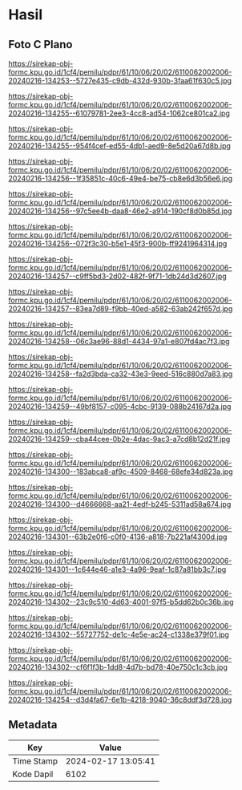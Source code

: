 # Hasil

## Foto C Plano

https://sirekap-obj-formc.kpu.go.id/1cf4/pemilu/pdpr/61/10/06/20/02/6110062002006-20240216-134253--5727e435-c9db-432d-930b-3faa61f630c5.jpg

https://sirekap-obj-formc.kpu.go.id/1cf4/pemilu/pdpr/61/10/06/20/02/6110062002006-20240216-134255--61079781-2ee3-4cc8-ad54-1062ce801ca2.jpg

https://sirekap-obj-formc.kpu.go.id/1cf4/pemilu/pdpr/61/10/06/20/02/6110062002006-20240216-134255--954f4cef-ed55-4db1-aed9-8e5d20a67d8b.jpg

https://sirekap-obj-formc.kpu.go.id/1cf4/pemilu/pdpr/61/10/06/20/02/6110062002006-20240216-134256--1f35851c-40c6-49e4-be75-cb8e6d3b56e6.jpg

https://sirekap-obj-formc.kpu.go.id/1cf4/pemilu/pdpr/61/10/06/20/02/6110062002006-20240216-134256--97c5ee4b-daa8-46e2-a914-190cf8d0b85d.jpg

https://sirekap-obj-formc.kpu.go.id/1cf4/pemilu/pdpr/61/10/06/20/02/6110062002006-20240216-134256--072f3c30-b5e1-45f3-900b-ff9241964314.jpg

https://sirekap-obj-formc.kpu.go.id/1cf4/pemilu/pdpr/61/10/06/20/02/6110062002006-20240216-134257--c9ff5bd3-2d02-482f-9f71-1db24d3d2607.jpg

https://sirekap-obj-formc.kpu.go.id/1cf4/pemilu/pdpr/61/10/06/20/02/6110062002006-20240216-134257--83ea7d89-f9bb-40ed-a582-63ab242f657d.jpg

https://sirekap-obj-formc.kpu.go.id/1cf4/pemilu/pdpr/61/10/06/20/02/6110062002006-20240216-134258--06c3ae96-88d1-4434-97a1-e807fd4ac7f3.jpg

https://sirekap-obj-formc.kpu.go.id/1cf4/pemilu/pdpr/61/10/06/20/02/6110062002006-20240216-134258--fa2d3bda-ca32-43e3-9eed-516c880d7a83.jpg

https://sirekap-obj-formc.kpu.go.id/1cf4/pemilu/pdpr/61/10/06/20/02/6110062002006-20240216-134259--49bf8157-c095-4cbc-9139-088b24167d2a.jpg

https://sirekap-obj-formc.kpu.go.id/1cf4/pemilu/pdpr/61/10/06/20/02/6110062002006-20240216-134259--cba44cee-0b2e-4dac-9ac3-a7cd8b12d21f.jpg

https://sirekap-obj-formc.kpu.go.id/1cf4/pemilu/pdpr/61/10/06/20/02/6110062002006-20240216-134300--183abca8-af9c-4509-8468-68efe34d823a.jpg

https://sirekap-obj-formc.kpu.go.id/1cf4/pemilu/pdpr/61/10/06/20/02/6110062002006-20240216-134300--d4666668-aa21-4edf-b245-5311ad58a674.jpg

https://sirekap-obj-formc.kpu.go.id/1cf4/pemilu/pdpr/61/10/06/20/02/6110062002006-20240216-134301--63b2e0f6-c0f0-4136-a818-7b221af4300d.jpg

https://sirekap-obj-formc.kpu.go.id/1cf4/pemilu/pdpr/61/10/06/20/02/6110062002006-20240216-134301--1c644e46-a1e3-4a96-9eaf-1c87a81bb3c7.jpg

https://sirekap-obj-formc.kpu.go.id/1cf4/pemilu/pdpr/61/10/06/20/02/6110062002006-20240216-134302--23c9c510-4d63-4001-97f5-b5dd62b0c36b.jpg

https://sirekap-obj-formc.kpu.go.id/1cf4/pemilu/pdpr/61/10/06/20/02/6110062002006-20240216-134302--55727752-de1c-4e5e-ac24-c1338e379f01.jpg

https://sirekap-obj-formc.kpu.go.id/1cf4/pemilu/pdpr/61/10/06/20/02/6110062002006-20240216-134302--cf6f1f3b-1dd8-4d7b-bd78-40e750c1c3cb.jpg

https://sirekap-obj-formc.kpu.go.id/1cf4/pemilu/pdpr/61/10/06/20/02/6110062002006-20240216-134254--d3d4fa67-6e1b-4218-9040-36c8ddf3d728.jpg


## Metadata

| Key        | Value               |
| ---------- | ------------------- |
| Time Stamp | 2024-02-17 13:05:41 |
| Kode Dapil | 6102                |



